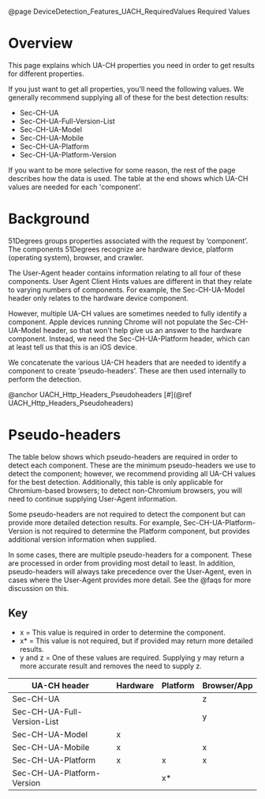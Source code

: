 @page DeviceDetection_Features_UACH_RequiredValues Required Values

# Overview

This page explains which UA-CH properties you need in order to get results for different properties.

If you just want to get all properties, you'll need the following values. We generally 
recommend supplying all of these for the best detection results:

- Sec-CH-UA
- Sec-CH-UA-Full-Version-List 
- Sec-CH-UA-Model
- Sec-CH-UA-Mobile
- Sec-CH-UA-Platform
- Sec-CH-UA-Platform-Version

If you want to be more selective for some reason, the rest of the page describes how the data is
used. The table at the end shows which UA-CH values are needed for each 'component'.

# Background

51Degrees groups properties associated with the request by ‘component’. The components 51Degrees recognize are hardware device, platform (operating system), browser, and crawler.

The User-Agent header contains information relating to all four of these components. User Agent Client Hints values are different in that they relate to varying numbers of components. For example, the Sec-CH-UA-Model header only relates to the hardware device component.

However, multiple UA-CH values are sometimes needed to fully identify a component. Apple devices running Chrome will not populate the Sec-CH-UA-Model header, so that won't help give us an answer to the hardware component. Instead, we need the Sec-CH-UA-Platform header, which can at least tell us that this is an iOS device.

We concatenate the various UA-CH headers that are needed to identify a component to create ‘pseudo-headers’. These are then used internally to perform the detection. 


@anchor UACH_Http_Headers_Pseudoheaders
[#](@ref UACH_Http_Headers_Pseudoheaders)
# Pseudo-headers

The table below shows which pseudo-headers are required in order to detect each component. These are the minimum pseudo-headers we use to detect the component; however, we recommend providing all UA-CH values for the best detection. Additionally, this table is only applicable for Chromium-based browsers; to detect non-Chromium browsers, you will need to continue supplying User-Agent information.

Some pseudo-headers are not required to detect the component but can provide more detailed detection results. For example, Sec-CH-UA-Platform-Version is not required to determine the Platform component, but provides additional version information when supplied.

In some cases, there are multiple pseudo-headers for a component. These are processed in order from providing most detail to least. In addition, pseudo-headers will always take precedence over the User-Agent, even in cases where the User-Agent provides more detail. See the @faqs for more discussion on this.

## Key
- x = This value is required in order to determine the component.
- x* = This value is not required, but if provided may return more detailed results.
- y and z = One of these values are required. Supplying y may return a more accurate result and removes the need to supply z.

|UA-CH header|Hardware|Platform|Browser/App|
|---|---|---|---|
|Sec-CH-UA                   |   |    | z |
|Sec-CH-UA-Full-Version-List |   |    | y |
|Sec-CH-UA-Model             | x |    |   |
|Sec-CH-UA-Mobile            | x |    | x |
|Sec-CH-UA-Platform          | x | x  | x |
|Sec-CH-UA-Platform-Version  |   | x* |   |
